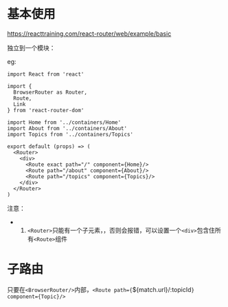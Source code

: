 
基本使用
=====


https://reacttraining.com/react-router/web/example/basic

独立到一个模块：

eg: 

```
import React from 'react'

import {
  BrowserRouter as Router,
  Route,
  Link
} from 'react-router-dom'

import Home from '../containers/Home'
import About from '../containers/About'
import Topics from '../containers/Topics'

export default (props) => (
  <Router>
    <div>
      <Route exact path="/" component={Home}/>
      <Route path="/about" component={About}/>
      <Route path="/topics" component={Topics}/>
    </div>
  </Router>
)
```

注意：

- 1. `<Router>`只能有一个子元素，，否则会报错，可以设置一个`<div>`包含住所有`<Route>`组件


# 子路由

只要在`<BrowserRouter/>`内部，`<Route path={`${match.url}/:topicId`} component={Topic}/>`